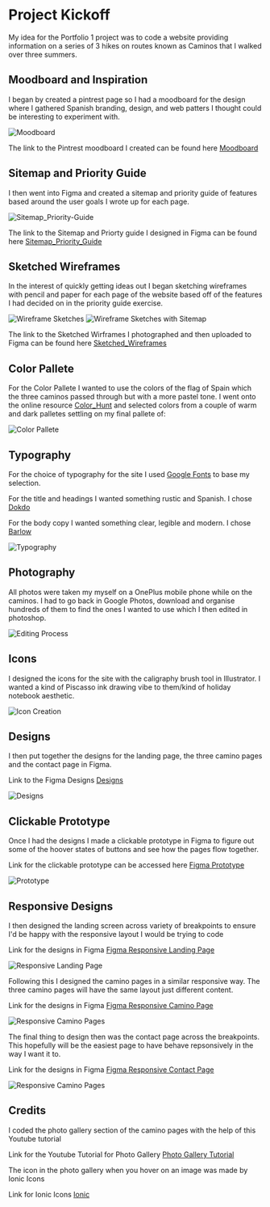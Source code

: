 # Project Kickoff

My idea for the Portfolio 1 project was to code a website providing information on a series of 3 hikes on routes known as Caminos that I walked over three summers. 

## Moodboard and Inspiration

I began by created a pintrest page so I had a moodboard for the design where I gathered Spanish branding, design, and web patters I thought could be interesting to experiment with.

![Moodboard](/assets/images/Pintrest_Board_Screenshot.png)

The link to the Pintrest moodboard I created can be found here [Moodboard](https://pin.it/nPuxeAm)

## Sitemap and Priority Guide

I then went into Figma and created a sitemap and priority guide of features based around the user goals I wrote up for each page. 

![Sitemap_Priority-Guide](/assets/images/Sitemap_Priority_Guide_Screenshot.png)

The link to the Sitemap and Priorty guide I designed in Figma can be found here [Sitemap_Priority_Guide](https://www.figma.com/file/reC3Fy6xJeDvUtkPXHmQZE/Main-File?node-id=0%3A1)

## Sketched Wireframes

In the interest of quickly getting ideas out I began sketching wireframes with pencil and paper for each page of the website based off of the features I had decided on in the priority guide exercise. 

![Wireframe Sketches](/assets/images/Wireframe_Sketches.jpg)
![Wireframe Sketches with Sitemap](/assets/images/Sitemap_With_Wireframes.jpg)

The link to the Sketched Wirframes I photographed and then uploaded to Figma can be found here [Sketched_Wireframes](https://www.figma.com/file/reC3Fy6xJeDvUtkPXHmQZE/Main-File?node-id=1%3A207)

## Color Pallete 

For the Color Pallete I wanted to use the colors of the flag of Spain which the three caminos passed through but with a more pastel tone. 
I went onto the online resource [Color_Hunt](https://colorhunt.co/paletteshttps://colorhunt.co/palettes/) 
and selected colors from a couple of warm and dark palletes settling on my final pallete of:

![Color Pallete](/assets/images/Color_Pallete.jpg)

## Typography

For the choice of typography for the site I used [Google Fonts](https://fonts.google.com/) to base my selection.

For the title and headings I wanted something rustic and Spanish.
I chose [Dokdo](https://fonts.google.com/specimen/Dokdo?query=dokdo) 

For the body copy I wanted something clear, legible and modern. I chose [Barlow](https://fonts.google.com/specimen/Barlow?query=barlow)

![Typography](/assets/images/Typography.jpg)

## Photography

All photos were taken my myself on a OnePlus mobile phone while on the caminos. I had to go back in Google Photos, download and organise hundreds of them
to find the ones I wanted to use which I then edited in photoshop.

![Editing Process](/assets/images/photo_editing.png)

## Icons

I designed the icons for the site with the caligraphy brush tool in Illustrator. I wanted a kind of Piscasso ink drawing vibe to them/kind of holiday notebook aesthetic.

![Icon Creation](/assets/images/Illustrator_Icons.png)

## Designs

I then put together the designs for the landing page, the three camino pages and the contact page in Figma. 

Link to the Figma Designs [Designs](https://www.figma.com/file/reC3Fy6xJeDvUtkPXHmQZE/Main-File?node-id=10%3A2)

![Designs](/assets/images/all_designs.png)

## Clickable Prototype

Once I had the designs I made a clickable prototype in Figma to figure out some of the hoover states of buttons and see how the pages flow together.


Link for the clickable prototype can be accessed here [Figma Prototype](https://www.figma.com/proto/reC3Fy6xJeDvUtkPXHmQZE/Main-File?page-id=10%3A2&node-id=10%3A8675&viewport=241%2C48%2C0.25&scaling=min-zoom&starting-point-node-id=10%3A8675&show-proto-sidebar=1) 


![Prototype](/assets/images/clickable_prototype.png)

## Responsive Designs

I then designed the landing screen across variety of breakpoints to ensure I'd be happy with the responsive layout I would be trying to code


Link for the designs in Figma [Figma Responsive Landing Page](https://www.figma.com/file/reC3Fy6xJeDvUtkPXHmQZE/Main-File?node-id=96%3A2619) 


![Responsive Landing Page](/assets/images/responsive_landing_page.png)

Following this I designed the camino pages in a similar responsive way. The three camino pages 
will have the same layout just different content.


Link for the designs in Figma [Figma Responsive Camino Page](https://www.figma.com/file/reC3Fy6xJeDvUtkPXHmQZE/Main-File?node-id=100%3A1723) 


![Responsive Camino Pages](/assets/images/camino_page_responsive.png)

The final thing to design then was the contact page across the breakpoints. This hopefully will be the easiest page to have behave repsonsively in the way I want it to. 

Link for the designs in Figma [Figma Responsive Contact Page](https://www.figma.com/file/reC3Fy6xJeDvUtkPXHmQZE/Main-File?node-id=101%3A81)

![Responsive Camino Pages](/assets/images/responsive_contact_page.png)

## Credits

I coded the photo gallery section of the camino pages with the help of this Youtube tutorial


Link for the Youtube Tutorial for Photo Gallery [Photo Gallery Tutorial](https://www.youtube.com/watch?v=zgXHgKad7N0&ab_channel=JulioCodes) 

The icon in the photo gallery when you hover on an image was made by Ionic Icons 

Link for Ionic Icons [Ionic](https://ionic.io/ionicons)









